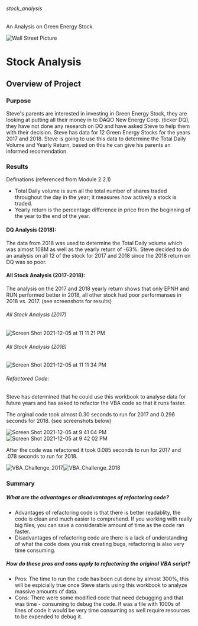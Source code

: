 ###### stock_analysis
An Analysis on Green Energy Stock.

![Wall Street Picture](https://user-images.githubusercontent.com/93900628/144791424-8e4b48e5-2006-4e82-896c-bdb8c6905fe2.jpeg)

# Stock Analysis

## Overview of Project

### Purpose
Steve's parents are interested in investing in Green Energy Stock, they are looking at putting all their money in to DAQO New Energy Corp. (ticker DQ), they have not done any research on DQ and have asked Steve to help them with their decision. Steve has data for 12 Green Energy Stocks for the years 2017 and 2018. Steve is going to use this data to determine the Total Daily Volume and Yearly Return, based on this he can give his parents an informed recomendation.

### Results

Definations (referenced from Module 2.2.1)

 - Total Daily volume is sum all the total number of shares traded throughout the day in the year; it measures how actively a stock is traded. 
 - Yearly return is the percentage difference in price from the beginning of the year to the end of the year.

#### DQ Analysis (2018):
The data from 2018 was used to determine the Total Daily volume which was almost 108M as well as the yearly return of -63%. Steve decided to do an analysis on all 12 of the stock for 2017 and 2018 since the 2018 return on DQ was so poor.

#### All Stock Analysis (2017-2018):

The analysis on the 2017 and 2018 yearly return shows that only EPNH and RUN performed better in 2018, all other stock had poor performanses in 2018 vs. 2017. (see screenshots for results)

###### All Stock Analysis (2017)
![Screen Shot 2021-12-05 at 11 11 21 PM](https://user-images.githubusercontent.com/93900628/144792190-964502c4-5e73-424f-b5f2-fb831ed9a635.png) 

###### All Stock Analysis (2018)
![Screen Shot 2021-12-05 at 11 11 34 PM](https://user-images.githubusercontent.com/93900628/144792210-ee0a0c52-760c-4c6d-b119-2d57d6afac31.png)

###### Refactored Code:
Steve has determined that he could use this workbook to analyse data for future years and has asked to refactor the VBA code so that it runs faster.

The orginal code took almost 0.30 seconds to run for 2017 and 0.296 seconds for 2018. (see screenshots below)

![Screen Shot 2021-12-05 at 9 41 04 PM](https://user-images.githubusercontent.com/93900628/144794000-1794d49c-ee61-4df3-a0d2-824e6b8861d8.png)![Screen Shot 2021-12-05 at 9 42 02 PM](https://user-images.githubusercontent.com/93900628/144794048-34788b67-bd96-4512-a40a-abfa180835b0.png)

After the code was refactored it took 0.085 seconds to run for 2017 and .078 seconds to run for 2018.

![VBA_Challenge_2017](https://user-images.githubusercontent.com/93900628/144794524-b2a681c2-e56d-4446-ba80-ad4604d091bc.png)![VBA_Challenge_2018](https://user-images.githubusercontent.com/93900628/144794540-98062c34-18fb-48c9-9560-5f3ec23ecda1.png)

#####

### Summary
##### What are the advantages or disadvantages of refactoring code?
- Advantages of refactoring code is that there is better readablity, the code is clean and much easier to comprehend. If you working with really big files, you can save a considerable amount of time as the code ran faster.
-  Disadvantages of refactoring code are there is a lack of understanding of what the code does you risk creating bugs, refactoring is also very time consuming.

##### How do these pros and cons apply to refactoring the original VBA script?
- Pros: The time to run the code has been cut done by almost 300%, this will be espicially true once Steve starts using this workbook to analyze massive amounts of data.
- Cons: There were some modified code that need debugging and that was time - consuming to debug the code. If was a file with 1000s of lines of code it would be very time consuming as well require resources to be expended to debug it.

